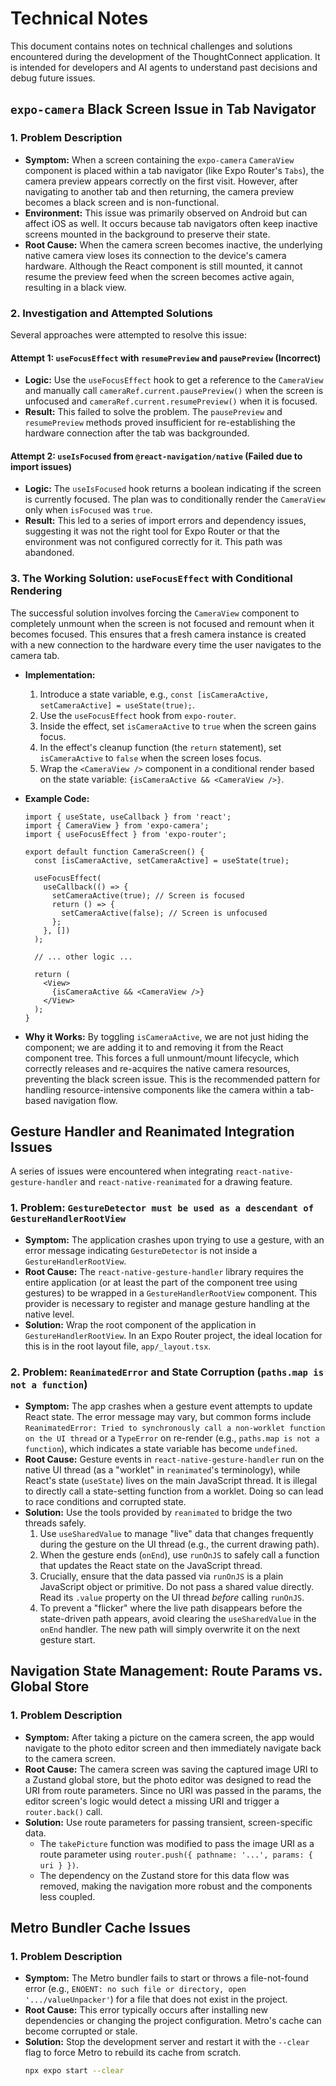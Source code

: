 # Technical Notes

This document contains notes on technical challenges and solutions encountered during the development of the ThoughtConnect application. It is intended for developers and AI agents to understand past decisions and debug future issues.

## `expo-camera` Black Screen Issue in Tab Navigator

### 1. Problem Description

- **Symptom:** When a screen containing the `expo-camera` `CameraView` component is placed within a tab navigator (like Expo Router's `Tabs`), the camera preview appears correctly on the first visit. However, after navigating to another tab and then returning, the camera preview becomes a black screen and is non-functional.
- **Environment:** This issue was primarily observed on Android but can affect iOS as well. It occurs because tab navigators often keep inactive screens mounted in the background to preserve their state.
- **Root Cause:** When the camera screen becomes inactive, the underlying native camera view loses its connection to the device's camera hardware. Although the React component is still mounted, it cannot resume the preview feed when the screen becomes active again, resulting in a black view.

### 2. Investigation and Attempted Solutions

Several approaches were attempted to resolve this issue:

#### Attempt 1: `useFocusEffect` with `resumePreview` and `pausePreview` (Incorrect)

- **Logic:** Use the `useFocusEffect` hook to get a reference to the `CameraView` and manually call `cameraRef.current.pausePreview()` when the screen is unfocused and `cameraRef.current.resumePreview()` when it is focused.
- **Result:** This failed to solve the problem. The `pausePreview` and `resumePreview` methods proved insufficient for re-establishing the hardware connection after the tab was backgrounded.

#### Attempt 2: `useIsFocused` from `@react-navigation/native` (Failed due to import issues)

- **Logic:** The `useIsFocused` hook returns a boolean indicating if the screen is currently focused. The plan was to conditionally render the `CameraView` only when `isFocused` was `true`.
- **Result:** This led to a series of import errors and dependency issues, suggesting it was not the right tool for Expo Router or that the environment was not configured correctly for it. This path was abandoned.

### 3. The Working Solution: `useFocusEffect` with Conditional Rendering

The successful solution involves forcing the `CameraView` component to completely unmount when the screen is not focused and remount when it becomes focused. This ensures that a fresh camera instance is created with a new connection to the hardware every time the user navigates to the camera tab.

- **Implementation:**
  1.  Introduce a state variable, e.g., `const [isCameraActive, setCameraActive] = useState(true);`.
  2.  Use the `useFocusEffect` hook from `expo-router`.
  3.  Inside the effect, set `isCameraActive` to `true` when the screen gains focus.
  4.  In the effect's cleanup function (the `return` statement), set `isCameraActive` to `false` when the screen loses focus.
  5.  Wrap the `<CameraView />` component in a conditional render based on the state variable: `{isCameraActive && <CameraView />}`.

- **Example Code:**
  ```tsx
  import { useState, useCallback } from 'react';
  import { CameraView } from 'expo-camera';
  import { useFocusEffect } from 'expo-router';

  export default function CameraScreen() {
    const [isCameraActive, setCameraActive] = useState(true);

    useFocusEffect(
      useCallback(() => {
        setCameraActive(true); // Screen is focused
        return () => {
          setCameraActive(false); // Screen is unfocused
        };
      }, [])
    );

    // ... other logic ...

    return (
      <View>
        {isCameraActive && <CameraView />}
      </View>
    );
  }
  ```

- **Why it Works:** By toggling `isCameraActive`, we are not just hiding the component; we are adding it to and removing it from the React component tree. This forces a full unmount/mount lifecycle, which correctly releases and re-acquires the native camera resources, preventing the black screen issue. This is the recommended pattern for handling resource-intensive components like the camera within a tab-based navigation flow.

## Gesture Handler and Reanimated Integration Issues

A series of issues were encountered when integrating `react-native-gesture-handler` and `react-native-reanimated` for a drawing feature.

### 1. Problem: `GestureDetector must be used as a descendant of GestureHandlerRootView`

- **Symptom:** The application crashes upon trying to use a gesture, with an error message indicating `GestureDetector` is not inside a `GestureHandlerRootView`.
- **Root Cause:** The `react-native-gesture-handler` library requires the entire application (or at least the part of the component tree using gestures) to be wrapped in a `GestureHandlerRootView` component. This provider is necessary to register and manage gesture handling at the native level.
- **Solution:** Wrap the root component of the application in `GestureHandlerRootView`. In an Expo Router project, the ideal location for this is in the root layout file, `app/_layout.tsx`.

### 2. Problem: `ReanimatedError` and State Corruption (`paths.map is not a function`)

- **Symptom:** The app crashes when a gesture event attempts to update React state. The error message may vary, but common forms include `ReanimatedError: Tried to synchronously call a non-worklet function on the UI thread` or a `TypeError` on re-render (e.g., `paths.map is not a function`), which indicates a state variable has become `undefined`.
- **Root Cause:** Gesture events in `react-native-gesture-handler` run on the native UI thread (as a "worklet" in `reanimated`'s terminology), while React's state (`useState`) lives on the main JavaScript thread. It is illegal to directly call a state-setting function from a worklet. Doing so can lead to race conditions and corrupted state.
- **Solution:** Use the tools provided by `reanimated` to bridge the two threads safely.
  1.  Use `useSharedValue` to manage "live" data that changes frequently during the gesture on the UI thread (e.g., the current drawing path).
  2.  When the gesture ends (`onEnd`), use `runOnJS` to safely call a function that updates the React state on the JavaScript thread.
  3.  Crucially, ensure that the data passed via `runOnJS` is a plain JavaScript object or primitive. Do not pass a shared value directly. Read its `.value` property on the UI thread *before* calling `runOnJS`.
  4.  To prevent a "flicker" where the live path disappears before the state-driven path appears, avoid clearing the `useSharedValue` in the `onEnd` handler. The new path will simply overwrite it on the next gesture start.

## Navigation State Management: Route Params vs. Global Store

### 1. Problem Description

- **Symptom:** After taking a picture on the camera screen, the app would navigate to the photo editor screen and then immediately navigate back to the camera screen.
- **Root Cause:** The camera screen was saving the captured image URI to a Zustand global store, but the photo editor was designed to read the URI from route parameters. Since no URI was passed in the params, the editor screen's logic would detect a missing URI and trigger a `router.back()` call.
- **Solution:** Use route parameters for passing transient, screen-specific data.
  - The `takePicture` function was modified to pass the image URI as a route parameter using `router.push({ pathname: '...', params: { uri } })`.
  - The dependency on the Zustand store for this data flow was removed, making the navigation more robust and the components less coupled.

## Metro Bundler Cache Issues

### 1. Problem Description

- **Symptom:** The Metro bundler fails to start or throws a file-not-found error (e.g., `ENOENT: no such file or directory, open '.../valueUnpacker'`) for a file that does not exist in the project.
- **Root Cause:** This error typically occurs after installing new dependencies or changing the project configuration. Metro's cache can become corrupted or stale.
- **Solution:** Stop the development server and restart it with the `--clear` flag to force Metro to rebuild its cache from scratch.
  ```bash
  npx expo start --clear
  ``` 